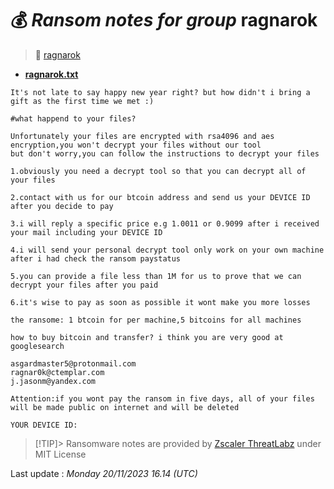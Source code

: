 # 💰 _Ransom notes for group_ ragnarok
> 🔗 [ragnarok](group/ragnarok)
* **[ragnarok.txt](https://ransomware.live/ransomware_notes/ragnarok/ragnarok.txt)**

```
It's not late to say happy new year right? but how didn't i bring a gift as the first time we met :)
 
#what happend to your files?
 
Unfortunately your files are encrypted with rsa4096 and aes encryption,you won't decrypt your files without our tool
but don't worry,you can follow the instructions to decrypt your files
 
1.obviously you need a decrypt tool so that you can decrypt all of your files
 
2.contact with us for our btcoin address and send us your DEVICE ID after you decide to pay
 
3.i will reply a specific price e.g 1.0011 or 0.9099 after i received your mail including your DEVICE ID
 
4.i will send your personal decrypt tool only work on your own machine after i had check the ransom paystatus
 
5.you can provide a file less than 1M for us to prove that we can decrypt your files after you paid
 
6.it's wise to pay as soon as possible it wont make you more losses
 
the ransome: 1 btcoin for per machine,5 bitcoins for all machines
 
how to buy bitcoin and transfer? i think you are very good at googlesearch
 
asgardmaster5@protonmail.com
ragnar0k@ctemplar.com
j.jasonm@yandex.com
 
Attention:if you wont pay the ransom in five days, all of your files will be made public on internet and will be deleted
 
YOUR DEVICE ID:

```


> [!TIP]> Ransomware notes are provided by [Zscaler ThreatLabz](https://github.com/threatlabz/ransomware_notes) under MIT License
> 




Last update : _Monday 20/11/2023 16.14 (UTC)_

